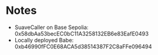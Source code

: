 # Notes

- SuaveCaller on Base Sepolia: 0x58dbAa53becEC0bC11A3258132EB6e83EafE0493
- Locally deployed Babe: 0xb46990fFC0E68ACA5d38514387F2C8aFFe096494
